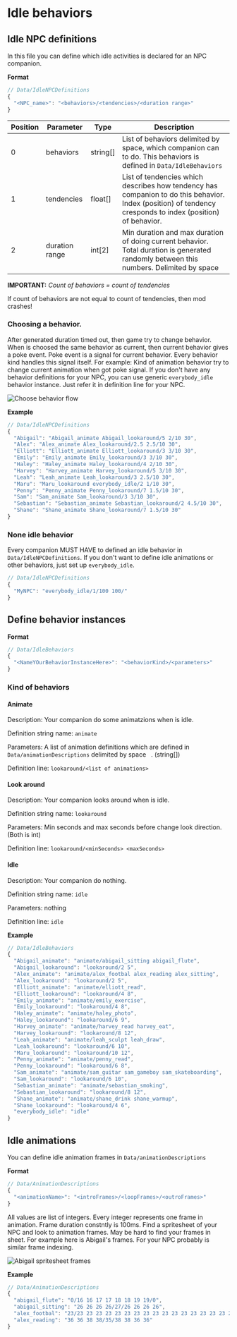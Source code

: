 # Idle behaviors

## Idle NPC definitions

In this file you can define which idle activities is declared for an NPC companion.

**Format**

```js
// Data/IdleNPCDefinitions
{
  "<NPC_name>": "<behaviors>/<tendencies>/<duration range>"
}
```

| Position | Parameter      | Type         | Description                                                                                                                                                     |
| -------- | -------------- | ------------ | --------------------------------------------------------------------------------------------------------------------------------------------------------------- |
| 0        | behaviors      | string[]     | List of behaviors delimited by space, which companion can to do. This behaviors is defined in `Data/IdleBehaviors`                                              |
| 1        | tendencies     | float[]        | List of tendencies which describes how tendency has companion to do this behavior. Index (position) of tendency cresponds to index (position) of behavior.      |
| 2        | duration range | int[2]       | Min duration and max duration of doing current behavior. Total duration is generated randomly between this numbers. Delimited by space |

**IMPORTANT:** *Count of behaviors = count of tendencies*

If count of behaviors are not equal to count of tendencies, then mod crashes!

### Choosing a behavior.

After generated duration timed out, then game try to change behavior. When is choosed the same behavior as current, then current behavior gives a poke event. Poke event is a signal for current behavior. Every behavior kind handles this signal itself. For example: Kind of animation behavior try to change current animation when got poke signal. If you don't have any behavior definitions for your NPC, you can use generic `everybody_idle` behavior instance. Just refer it in definition line for your NPC.

![Choose behavior flow](../images/behavior-flow.svg)

**Example**

```js
// Data/IdleNPCDefinitions
{
  "Abigail": "Abigail_animate Abigail_lookaround/5 2/10 30",
  "Alex": "Alex_animate Alex_lookaround/2.5 2.5/10 30",
  "Elliott": "Elliott_animate Elliott_lookaround/3 3/10 30",
  "Emily": "Emily_animate Emily_lookaround/3 3/10 30",
  "Haley": "Haley_animate Haley_lookaround/4 2/10 30",
  "Harvey": "Harvey_animate Harvey_lookaround/5 3/10 30",
  "Leah": "Leah_animate Leah_lookaround/3 2.5/10 30",
  "Maru": "Maru_lookaround everybody_idle/2 1/10 30",
  "Penny": "Penny_animate Penny_lookaround/7 1.5/10 30",
  "Sam": "Sam_animate Sam_lookaround/3 3/10 30",
  "Sebastian": "Sebastian_animate Sebastian_lookaround/2 4.5/10 30",
  "Shane": "Shane_animate Shane_lookaround/7 1.5/10 30"
}
```

### None idle behavior

Every companion MUST HAVE to defined an idle behavior in `Data/IdleNPCDefinitions`. If you don't want to define idle animations or other behaviors, just set up `everybody_idle`.

```js
// Data/IdleNPCDefinitions
{
  "MyNPC": "everybody_idle/1/100 100/"
}
```

## Define behavior instances

**Format**
```js
// Data/IdleBehaviors
{
  "<NameYOurBehaviorInstanceHere>": "<behaviorKind>/<parameters>"
}
```

### Kind of behaviors

#### Animate

Description: Your companion do some animatzions when is idle.

Definition string name: `animate`

Parameters: A list of animation definitions which are defined in `Data/animationDescriptions` delimited by space ` `. (string[])

Definition line: `lookaround/<list of animations>`

#### Look around

Description: Your companion looks around when is idle.

Definition string name: `lookaround`

Parameters: Min seconds and max seconds before change look direction. (Both is int)

Definition line: `lookaround/<minSeconds> <maxSeconds>`

#### Idle

Description: Your companion do nothing.

Definition string name: `idle`

Parameters: nothing

Definition line: `idle`

**Example**

```js
// Data/IdleBehaviors
{
  "Abigail_animate": "animate/abigail_sitting abigail_flute",
  "Abigail_lookaround": "lookaround/2 5",
  "Alex_animate": "animate/alex_footbal alex_reading alex_sitting",
  "Alex_lookaround": "lookaround/2 5",
  "Elliott_animate": "animate/elliott_read",
  "Elliott_lookaround": "lookaround/4 8",
  "Emily_animate": "animate/emily_exercise",
  "Emily_lookaround": "lookaround/4 8",
  "Haley_animate": "animate/haley_photo",
  "Haley_lookaround": "lookaround/6 9",
  "Harvey_animate": "animate/harvey_read harvey_eat",
  "Harvey_lookaround": "lookaround/8 12",
  "Leah_animate": "animate/leah_sculpt leah_draw",
  "Leah_lookaround": "lookaround/6 10",
  "Maru_lookaround": "lookaround/10 12",
  "Penny_animate": "animate/penny_read",
  "Penny_lookaround": "lookaround/6 8",
  "Sam_animate": "animate/sam_guitar sam_gameboy sam_skateboarding",
  "Sam_lookaround": "lookaround/6 10",
  "Sebastian_animate": "animate/sebastian_smoking",
  "Sebastian_lookaround": "lookaround/8 12",
  "Shane_animate": "animate/shane_drink shane_warmup",
  "Shane_lookaround": "lookaround/4 6",
  "everybody_idle": "idle"
}
```

## Idle animations

You can define idle animation frames in `Data/animationDescriptions`

**Format**
```js
// Data/AnimationDescriptions
{
  "<animationName>": "<introFrames>/<loopFrames>/<outroFrames>"
}
```

All values are list of integers. Every integer represents one frame in animation. Frame duration constntly is 100ms.
Find a spritesheet of your NPC and look to animation frames. May be hard to find your frames in sheet. For example here is Abigail's frames. For your NPC probably is similar frame indexing.

![Abigail spritesheet frames](https://i.imgur.com/HF1xsty.png)

**Example**

```js
// Data/AnimationDescriptions
{
  "abigail_flute": "0/16 16 17 17 18 18 19 19/0",
  "abigail_sitting": "26 26 26 26/27/26 26 26 26",
  "alex_footbal": "23/23 23 23 23 23 23 23 23 23 23 23 23 23 23 23 23 23 23 16 16 16 17 18 19 19 20 21 22 23 23 23 23 23 23 23 23 23 23 23 23 23 23 23 23 23 23 23 23 23 23 23 23 23 23 23 23/23",
  "alex_reading": "36 36 38 38/35/38 38 36 36"
}
```
